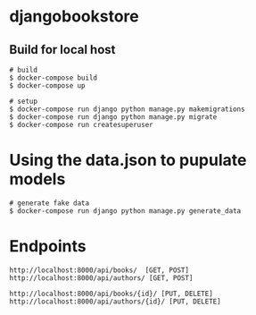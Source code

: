 # djangobookstore

## Build for local host

```
# build
$ docker-compose build
$ docker-compose up
```

```
# setup
$ docker-compose run django python manage.py makemigrations
$ docker-compose run django python manage.py migrate
$ docker-compose run createsuperuser
```

# Using the data.json to pupulate models
```
# generate fake data
$ docker-compose run django python manage.py generate_data
```


# Endpoints
```
http://localhost:8000/api/books/  [GET, POST]
http://localhost:8000/api/authors/ [GET, POST]

http://localhost:8000/api/books/{id}/ [PUT, DELETE]
http://localhost:8000/api/authors/{id}/ [PUT, DELETE]
```